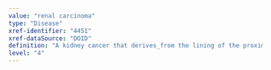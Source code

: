 ```yaml
---
value: "renal carcinoma"
type: "Disease"
xref-identifier: "4451"
xref-dataSource: "DOID"
definition: "A kidney cancer that derives_from the lining of the proximal convoluted tubule (the very small tubes in the kidney that filter the blood and remove waste products)."
level: "4"
---
```

